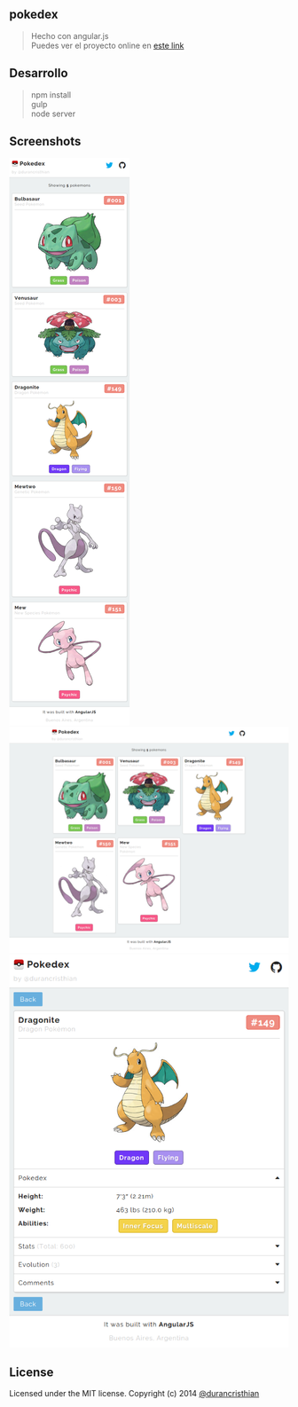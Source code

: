 pokedex
----------

> Hecho con angular.js <br>
> Puedes ver el proyecto online en [este link](http://cduran-pokedex.herokuapp.com/)

Desarrollo
----------
> npm install <br>
> gulp <br>
> node server

Screenshots
----------
![pokedex](https://raw.githubusercontent.com/durancristhian/pokedex/master/screenshots/website-1.png)
![pokedex](https://raw.githubusercontent.com/durancristhian/pokedex/master/screenshots/website-2.png)
![pokedex](https://raw.githubusercontent.com/durancristhian/pokedex/master/screenshots/website-3.png)

License
----------
Licensed under the MIT license.
Copyright (c) 2014 [@durancristhian](https://twitter.com/DuranCristhian)
